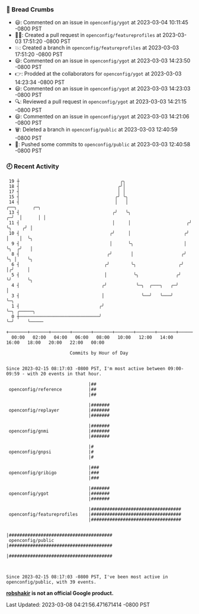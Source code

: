 ### 🍞 Bread Crumbs

 * 😃: Commented on an issue in `openconfig/ygot` at 2023-03-04 10:11:45 -0800 PST
 * ✍🏼: Created a pull request in `openconfig/featureprofiles` at 2023-03-03 17:51:20 -0800 PST
 * 💥: Created a branch in `openconfig/featureprofiles` at 2023-03-03 17:51:20 -0800 PST
 * 😃: Commented on an issue in `openconfig/ygot` at 2023-03-03 14:23:50 -0800 PST
 * 👉: Prodded at the collaborators for `openconfig/ygot` at 2023-03-03 14:23:34 -0800 PST
 * 😃: Commented on an issue in `openconfig/ygot` at 2023-03-03 14:23:03 -0800 PST
 * 🔍: Reviewed a pull request in  `openconfig/ygot` at 2023-03-03 14:21:15 -0800 PST
 * 😃: Commented on an issue in `openconfig/ygot` at 2023-03-03 14:21:06 -0800 PST
 * 🗑: Deleted a branch in `openconfig/public` at 2023-03-03 12:40:59 -0800 PST
 * 🚢: Pushed some commits to `openconfig/public` at 2023-03-03 12:40:58 -0800 PST

### 🕘 Recent Activity
```
 19 ┼                                      ╭╮
 18 ┤                                     ╭╯│
 17 ┤                                     │ │
 15 ┤                                    ╭╯ ╰╮
 14 ┤                                    │   │                         ╭──╮      ╭─╮
 13 ┤                                   ╭╯   ╰╮                      ╭─╯  │      │ │
 11 ┤                                   │     │                     ╭╯    ╰╮    ╭╯ │
 10 ┤                                  ╭╯     │                    ╭╯      │    │  ╰╮
  9 ┤                                  │      ╰╮                   │       ╰╮  ╭╯   │
  8 ┤                                 ╭╯       │                  ╭╯        ╰╮ │    ╰╮
  6 ┤                                ╭╯        ╰╮                ╭╯          │╭╯     │
  5 ┤                                │          ╰╮              ╭╯           ╰╯      ╰╮
  4 ┤                               ╭╯           ╰─╮  ╭───╮   ╭─╯                     │
  3 ┤                               │              ╰──╯   ╰───╯                       ╰─╮
  1 ┤                              ╭╯                                                   ╰─╮ ╭─────╮
  0 ┼──────────────────────────────╯                                                      ╰─╯     ╰─────
    +───────+───────+───────+───────+───────+───────+───────+───────+───────+───────+───────+───────+────
  00:00   02:00   04:00   06:00   08:00   10:00   12:00   14:00   16:00   18:00   20:00   22:00   00:00   

						Commits by Hour of Day


Since 2023-02-15 08:17:03 -0800 PST, I'm most active between 09:00-09:59 - with 20 events in that hour.

```



```
                               |##
 openconfig/reference          |##
                               |##

                               |#######
 openconfig/replayer           |#######
                               |#######

                               |#######
 openconfig/gnmi               |#######
                               |#######

                               |#
 openconfig/gnpsi              |#
                               |#

                               |###
 openconfig/gribigo            |###
                               |###

                               |#######
 openconfig/ygot               |#######
                               |#######

                               |##################################
 openconfig/featureprofiles    |##################################
                               |##################################

                               |#######################################
 openconfig/public             |#######################################
                               |#######################################



Since 2023-02-15 08:17:03 -0800 PST, I've been most active in openconfig/public, with 39 events.

```
**[robshakir](mailto:robjs@google.com) is not an official Google product.**  


Last Updated: 2023-03-08 04:21:56.471671414 -0800 PST
